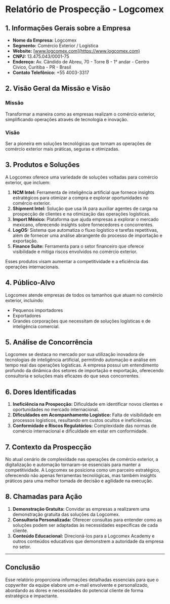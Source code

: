 # Relatório de Prospecção - Logcomex

## 1. Informações Gerais sobre a Empresa
- **Nome da Empresa:** Logcomex
- **Segmento:** Comércio Exterior / Logística
- **Website:** [www.logcomex.com](https://www.logcomex.com)
- **CNPJ:** 13.475.043/0001-75
- **Endereço:** Av. Cândido de Abreu, 70 - Torre B - 1° andar - Centro Cívico, Curitiba - PR - Brasil
- **Contato Telefônico:** +55 4003-3317

## 2. Visão Geral da Missão e Visão
### **Missão**
Transformar a maneira como as empresas realizam o comércio exterior, simplificando operações através de tecnologia e inovação.

### **Visão**
Ser a pioneira em soluções tecnológicas que tornam as operações de comércio exterior mais práticas, seguras e otimizadas.

## 3. Produtos e Soluções
A Logcomex oferece uma variedade de soluções voltadas para comércio exterior, que incluem:

1. **NCM Intel:** Ferramenta de inteligência artificial que fornece insights estratégicos para otimizar a compra e explorar oportunidades no comércio exterior.
2. **Shipment Intel:** Solução que usa IA para auxiliar agentes de carga na prospecção de clientes e na otimização das operações logísticas.
3. **Import México:** Plataforma que ajuda empresas a explorar o mercado mexicano, oferecendo insights sobre fornecedores e concorrentes.
4. **LogOS:** Sistema que automatiza o fluxo logístico e tarefas repetitivas, além de fornecer uma análise abrangente do processo de importação e exportação.
5. **Finance Suite:** Ferramenta para o setor financeiro que oferece visibilidade e mitiga riscos envolvidos no comércio exterior.

Esses produtos visam aumentar a competitividade e a eficiência das operações internacionais.

## 4. Público-Alvo
Logcomex atende empresas de todos os tamanhos que atuam no comércio exterior, incluindo:
- Pequenos importadores
- Exportadores
- Grandes corporações que necessitam de soluções logísticas e de inteligência comercial.

## 5. Análise de Concorrência
Logcomex se destaca no mercado por sua utilização inovadora de tecnologias de inteligência artificial, permitindo automação e análise em tempo real das operações logísticas. A empresa possui um entendimento profundo da dinâmica dos setores de importação e exportação, oferecendo consultoria e soluções mais eficazes do que seus concorrentes.

## 6. Dores Identificadas
1. **Ineficiência na Prospecção:** Dificuldade em identificar novos clientes e oportunidades no mercado internacional.
2. **Dificuldades em Acompanhamento Logístico:** Falta de visibilidade em processos logísticos, resultando em custos ocultos e ineficiências.
3. **Conformidade e Riscos Regulatórios:** Complexidade das normas de comércio internacional e dificuldade em estar em conformidade.

## 7. Contexto da Prospecção
No atual cenário de complexidade nas operações de comércio exterior, a digitalização e automação tornaram-se essenciais para manter a competitividade. A Logcomex se posiciona como um parceiro estratégico, oferecendo não apenas ferramentas tecnológicas, mas também insights práticos para uma melhor tomada de decisão e agilidade na execução.

## 8. Chamadas para Ação
1. **Demonstração Gratuita:** Convidar as empresas a realizarem uma demonstração gratuita das soluções da Logcomex.
2. **Consultoria Personalizada:** Oferecer consultas para entender como as soluções podem ser adaptadas às necessidades específicas de cada cliente.
3. **Conteúdo Educacional:** Direcioná-los para a Logcomex Academy e outros conteúdos educativos que demonstrem a autoridade da empresa no setor.

---

## Conclusão
Esse relatório proporciona informações detalhadas essenciais para que o copywriter da equipe elabore um e-mail envolvente e personalizado, abordando as dores e necessidades do potencial cliente de forma estratégica e impactante.